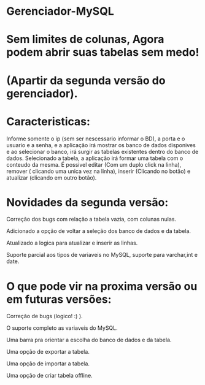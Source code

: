 # Gerenciador-MySQL
# Sem limites de colunas, Agora podem abrir suas tabelas sem medo!
# (Apartir da segunda versão do gerenciador).
# Caracteristicas:
Informe somente o ip (sem ser nescessario informar o BD), a porta e o usuario e a senha, e a aplicação irá mostrar os banco de dados disponives e ao selecionar o banco, irá surgir as tabelas existentes dentro do banco de dados. Selecionado a tabela, a aplicação irá formar uma tabela com o conteudo da mesma.
É possivel editar (Com um duplo click na linha), remover ( clicando uma unica vez na linha), inserir (Clicando no botão) e atualizar (clicando em outro botão).
# Novidades da segunda versão:
Correção dos bugs com relação a tabela vazia, com colunas nulas.

Adicionado a opção de voltar a seleção dos banco de dados e da tabela.

Atualizado a logica para atualizar e inserir as linhas.

Suporte parcial aos tipos de variaveis no MySQL, suporte para varchar,int e date.

# O que pode vir na proxima versão ou em futuras versões:
Correção de bugs (logico! :) ).

O suporte completo as variaveis do MySQL.

Uma barra pra orientar a escolha do banco de dados e da tabela.

Uma opção de exportar a tabela.

Uma opção de importar a tabela.

Uma opção de criar tabela offline.

